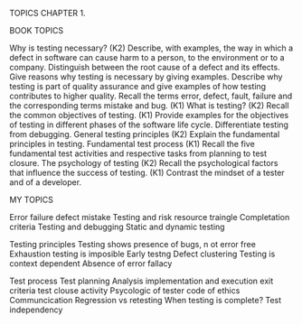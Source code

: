 TOPICS CHAPTER 1.

BOOK TOPICS

Why is testing necessary? (K2)
	Describe, with examples, the way in which a defect in software can cause harm to a person, to the environment or to a company.
	Distinguish between the root cause of a defect and its effects.
	Give reasons why testing is necessary by giving examples.
	Describe why testing is part of quality assurance and give examples of
how testing contributes to higher quality.
	Recall the terms error, defect, fault, failure and the corresponding terms
mistake and bug. (K1)
What is testing? (K2)
	Recall the common objectives of testing. (K1)
	Provide examples for the objectives of testing in different phases of the software life cycle.
	Differentiate testing from debugging.
General testing principles (K2)
	Explain the fundamental principles in testing.
Fundamental test process (K1)
	Recall the five fundamental test activities and respective tasks from planning
to test closure.
The psychology of testing (K2)
	Recall the psychological factors that influence the success of testing. (K1)
	Contrast the mindset of a tester and of a developer.

MY TOPICS

Error failure defect mistake
	Testing and risk
	resource traingle
	Completation criteria
Testing and debugging
Static and dynamic testing

Testing principles
	Testing shows presence of bugs, n ot error free
	Exhaustion testing is imposible
	Early testng
	Defect clustering
	Testing is context dependent
	Absence of error fallacy

Test process
	Test planning
		Analysis
			implementation and execution
			exit criteria
			test clouse activity
Psycologic of tester
code of ethics
Communcication
Regression vs retesting
When testing is complete?
Test independency
